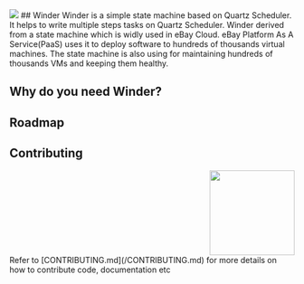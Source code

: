<img src="https://github.com/eBay/Winder/docs/Winder.png"/>
## Winder
Winder is a simple state machine based on Quartz Scheduler. 
It helps to write multiple steps tasks on Quartz Scheduler.  Winder derived from a state machine which is widly used in eBay Cloud.
eBay Platform As A Service(PaaS) uses it to deploy software to hundreds of thousands virtual machines. 
The state machine is also using for maintaining hundreds of thousands VMs and keeping them healthy.

## Why do you need Winder?


## Roadmap


## Contributing
<div style="text-align:right">
  <img src="https://github.com/eBay/Winder/docs//ebaysf-open-x.png" width="150px"/>
</div>
Refer to [CONTRIBUTING.md](/CONTRIBUTING.md) for more details on how to contribute code, documentation etc


